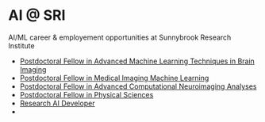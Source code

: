 # AI @ SRI
AI/ML career & employement opportunities at Sunnybrook Research Institute 

- [Postdoctoral Fellow in Advanced Machine Learning Techniques in Brain Imaging](https://sunnybrook.ca/employment/position.asp?c=16&id=9526&page=34014)
- [Postdoctoral Fellow in Medical Imaging Machine Learning](https://sunnybrook.ca/employment/position.asp?c=16&id=9997&page=34014)
- [Postdoctoral Fellow in Advanced Computational Neuroimaging Analyses](https://sunnybrook.ca/employment/position.asp?c=16&id=9530&page=34014)
- [Postdoctoral Fellow in Physical Sciences](https://sunnybrook.ca/employment/position.asp?c=16&id=10134&page=34014)
- [Research AI Developer](https://sunnybrook.ca/employment/position.asp?c=16&id=10132&page=34014)
- 
